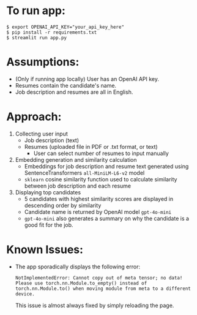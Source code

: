 # To run app:

```
$ export OPENAI_API_KEY="your_api_key_here"
$ pip install -r requirements.txt
$ streamlit run app.py
```

# Assumptions:

- (Only if running app locally) User has an OpenAI API key.
- Resumes contain the candidate's name.
- Job description and resumes are all in English.

# Approach:

1. Collecting user input
   - Job description (text)
   - Resumes (uploaded file in PDF or .txt format, or text)
      - User can select number of resumes to input manually
2. Embedding generation and similarity calculation
   - Embeddings for job description and resume text generated using SentenceTransformers ```all-MiniLM-L6-v2``` model
   - ```sklearn``` cosine similarity function used to calculate similarity between job description and each resume
3. Displaying top candidates
   - 5 candidates with highest similarity scores are displayed in descending order by similarity
   - Candidate name is returned by OpenAI model ```gpt-4o-mini```
   - ```gpt-4o-mini``` also generates a summary on why the candidate is a good fit for the job.

# Known Issues:
- The app sporadically displays the following error:
   ```
   NotImplementedError: Cannot copy out of meta tensor; no data! Please use torch.nn.Module.to_empty() instead of torch.nn.Module.to() when moving module from meta to a different device.
   ```
   This issue is almost always fixed by simply reloading the page.
